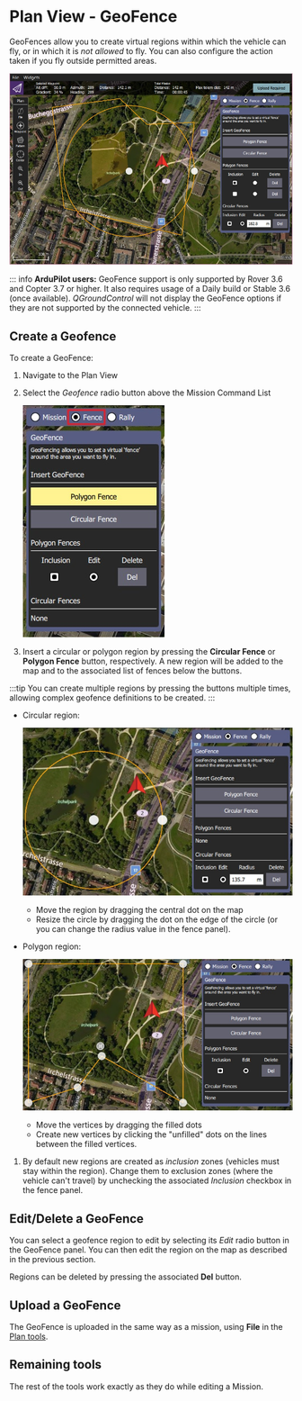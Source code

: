# Plan View - GeoFence

GeoFences allow you to create virtual regions within which the vehicle can fly, or in which it is *not allowed* to fly.
You can also configure the action taken if you fly outside permitted areas. 

![Geofence overview](../../../assets/plan/geofence/geofence_overview.jpg)

::: info
**ArduPilot users:** GeoFence support is only supported by Rover 3.6 and Copter 3.7 or higher. It also requires usage of a Daily build or Stable 3.6 (once available). 
  *QGroundControl* will not display the GeoFence options if they are not supported by the connected vehicle.
:::

## Create a Geofence

To create a GeoFence:
1. Navigate to the Plan View
1. Select the *Geofence* radio button above the Mission Command List

   ![Select geofence radio button](../../../assets/plan/geofence/geofence_select.jpg)
1. Insert a circular or polygon region by pressing the **Circular Fence** or **Polygon Fence** button, respectively.
   A new region will be added to the map and to the associated list of fences below the buttons.
   
:::tip
You can create multiple regions by pressing the buttons multiple times, allowing complex geofence definitions to be created.
:::

   - Circular region:
   
     ![Circular Geofence](../../../assets/plan/geofence/geofence_circular.jpg)
     - Move the region by dragging the central dot on the map
     - Resize the circle by dragging the dot on the edge of the circle (or you can change the radius value in the fence panel).
   - Polygon region:
   
     ![Polygon Geofence](../../../assets/plan/geofence/geofence_polygon.jpg)
     - Move the vertices by dragging the filled dots
     - Create new vertices by clicking the "unfilled" dots on the lines between the filled vertices.
1. By default new regions are created as *inclusion* zones (vehicles must stay within the region).
   Change them to exclusion zones (where the vehicle can't travel) by unchecking the associated *Inclusion* checkbox in the fence panel.
   
## Edit/Delete a GeoFence

You can select a geofence region to edit by selecting its *Edit* radio button in the GeoFence panel.
You can then edit the region on the map as described in the previous section.

Regions can be deleted by pressing the associated **Del** button.


## Upload a GeoFence

The GeoFence is uploaded in the same way as a mission, using **File** in the [Plan tools](../PlanView/PlanView.md).


## Remaining tools

The rest of the tools work exactly as they do while editing a Mission.

